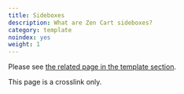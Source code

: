 ```yaml
---
title: Sideboxes 
description: What are Zen Cart sideboxes? 
category: template
noindex: yes
weight: 1
---
```

Please see [the related page in the template section](/user/template/sideboxes/).

This page is a crosslink only.

